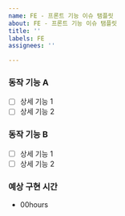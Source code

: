 ```yaml
---
name: FE - 프론트 기능 이슈 탬플릿
about: FE - 프론트 기능 이슈 탬플릿
title: ''
labels: FE
assignees: ''

---
```


### 동작 기능 A

- [ ] 상세 기능 1
- [ ] 상세 기능 2

### 동작 기능 B

- [ ] 상세 기능 1
- [ ] 상세 기능 2

### 예상 구현 시간
- 00hours
